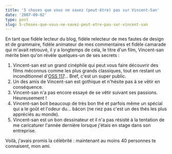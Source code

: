 ```yaml
---
title: '5 choses que vous ne savez (peut-être) pas sur Vincent-San'
date: '2007-09-02'
type: post
slug: 5-choses-que-vous-ne-savez-peut-etre-pas-sur-vincent-san
---
```


En tant que fidèle lecteur du blog, fidèle relecteur de mes fautes de design et de grammaire, fidèle animateur de mes commentaires et fidèle camarade qui m'avait retrouvé, il y a longtemps de cela, le titre d'un film, Vincent-san mérite bien qu'on révèle quelques-un de ses secrets&nbsp;:

1.  Vincent-san est un grand cinéphile qui peut vous faire découvrir des films méconnus comme les plus grands classiques, tout en restant un inconditionnel d'[OSS 117](http://www.allocine.fr/film/fichefilm_gen_cfilm=61099.html)… Bref, c'est un super public.
2.  Un des amis de Vincent-san est gothique et n'hésite pas à se vêtir en conséquence.
3.  Vincent-san n'a pas encore essayé de se vêtir suivant ses passions. Heureusement&nbsp;!
4.  Vincent-san boit beaucoup de très bon thé et parfois même un spécial qui a le goût et l'odeur du… bâcon (ne riez pas c'est un des thés les plus appréciés au monde).
5.  Vincent-san est un bon dessinateur et il n'a pas résisté à la tentation de me caricaturer l'année dernière lorsque j'étais en stage dans son entreprise.

Voilà, j'avais promis la célébrité&nbsp;: maintenant au moins 40 personnes te connaisent, mon ami.
